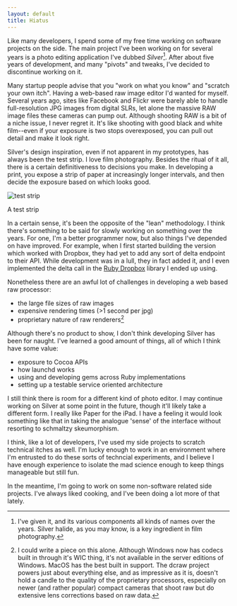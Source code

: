 ```yaml
---
layout: default
title: Hiatus
---
```


Like many developers, I spend some of my free time working on software
projects on the side. The main project I've been working on for several
years is a photo editing application I've dubbed _Silver_[^1]. After
about five years of development, and many "pivots" and tweaks, I've
decided to discontinue working on it.

Many startup people advise that you "work on what you know" and "scratch
your own itch". Having a web-based raw image editor I'd wanted for
myself. Several years ago, sites like Facebook and Flickr were barely
able to handle full-resolution JPG images from digital SLRs, let alone
the massive RAW image files these cameras can pump out. Although
shooting RAW is a bit of a niche issue, I never regret it. It's like
shooting with good black and white film--even if your exposure is two
stops overexposed, you can pull out detail and make it look right.

Silver's design inspiration, even if not apparent in my prototypes, has
always been the test strip. I love film photography. Besides the ritual
of it all, there is a certain definitiveness to decisions you make. In
developing a print, you expose a strip of paper at increasingly longer
intervals, and then decide the exposure based on which looks good.

![test strip][test-strip]
<p class="caption">A test strip</p>

In a certain sense, it's been the opposite of the "lean" methodology. I
think there's something to be said for slowly working on something over
the years. For one, I'm a better programmer now, but also things I've
depended on have improved. For example, when I first started building
the version which worked with Dropbox, they had yet to add any sort of
delta endpoint to their API. While development was in a lull, they in
fact added it, and I even implemented the delta call in the [Ruby
Dropbox][4] library I ended up using.

Nonetheless there are an awful lot of challenges in developing a web
based raw processor:

* the large file sizes of raw images
* expensive rendering times (>1 second per jpg)
* proprietary nature of raw renderers[^2]

Although there's no product to show, I don't think developing Silver has
been for naught. I've learned a good amount of things, all of which I
think have some value:

* exposure to Cocoa APIs
* how launchd works
* using and developing gems across Ruby implementations
* setting up a testable service oriented architecture

I still think there is room for a different kind of photo editor. I may
continue working on Silver at some point in the future, though it'll
likely take a different form. I really like Paper for the iPad.
I have a feeling it would look something like that in taking the
analogue 'sense' of the interface without resorting to schmaltzy
skeumorphism.

I think, like a lot of developers, I've used my side projects to scratch
technical itches as well. I'm lucky enough to work in an
environment where I'm entrusted to do these sorts of techncial
experiments, and I believe I have enough experience to isolate the mad
science enough to keep things manageable but still fun.

In the meantime, I'm going to work on some non-software related side
projects. I've always liked cooking, and I've been doing a lot more of
that lately.

[^1]: I've given it, and its various components all kinds of names over
the years. Silver halide, as you may know, is a key ingredient in film
photography.

[^2]: I could write a piece on this alone. Although Windows now has
codecs built in through it's WIC thing, it's not available in the server
editions of Windows. MacOS has the best built in support. The dcraw project powers
just about everything else, and as impressive as it is, doesn't hold a
candle to the quality of the proprietary processors, especially on newer
(and rather popular) compact cameras that shoot raw but do extensive
lens corrections based on raw data.

[4]: https://github.com/futuresimple/dropbox-api

[test-strip]: http://upload.wikimedia.org/wikipedia/commons/4/4b/Bw_test_strip.jpg

